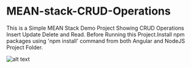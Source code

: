# MEAN-stack-CRUD-Operations
This is a Simple MEAN Stack Demo Project Showing CRUD Operations Insert Update Delete and Read.
Before Running this Project.Install npm packages using 'npm install' command from both Angular and NodeJS Project Folder.

![alt text](http://localhost:4200/assets/Screenshot.PNG)